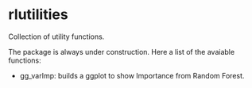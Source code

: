 # rlutilities
Collection of utility functions.

The package is always under construction. Here a list of the avaiable functions:

- gg_varImp: builds a ggplot to show Importance from Random Forest.
